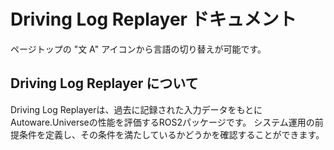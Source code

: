 # Driving Log Replayer ドキュメント

ページトップの "文 A" アイコンから言語の切り替えが可能です。

## Driving Log Replayer について

Driving Log Replayerは、過去に記録された入力データをもとにAutoware.Universeの性能を評価するROS2パッケージです。
システム運用の前提条件を定義し、その条件を満たしているかどうかを確認することができます。
